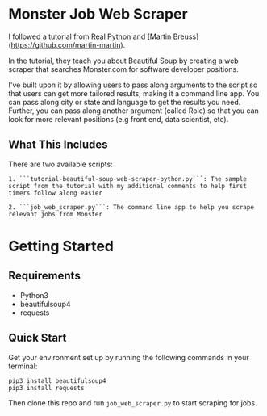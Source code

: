 # Monster Job Web Scraper

I followed a tutorial from [Real Python](https://realpython.com/beautiful-soup-web-scraper-python/) and [Martin Breuss] (https://github.com/martin-martin).

In the tutorial, they teach you about Beautiful Soup by creating a web scraper that searches Monster.com for software developer positions.

I've built upon it by allowing users to pass along arguments to the script so that users can get more tailored results, making it a command line app. You can pass along city or state and language to get the results you need. Further, you can pass along another argument (called Role) so that you can look for more relevant positions (e.g front end, data scientist, etc).

## What This Includes
There are two available scripts:

    1. ```tutorial-beautiful-soup-web-scraper-python.py```: The sample script from the tutorial with my additional comments to help first timers follow along easier

    2. ```job_web_scraper.py```: The command line app to help you scrape relevant jobs from Monster

# Getting Started

## Requirements
* Python3
* beautifulsoup4
* requests

## Quick Start
Get your environment set up by running the following commands in your terminal:
```
pip3 install beautifulsoup4
pip3 install requests
```
Then clone this repo and run ```job_web_scraper.py``` to start scraping for jobs.
